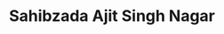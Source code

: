 ---
title: Sahibzada Ajit Singh Nagar
url: /sahibzada-ajit-singh-nagar/
latitude: 30.709
longitude: 76.684
---
